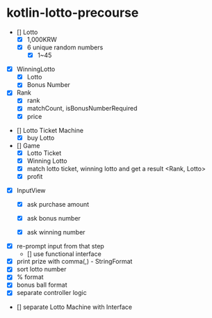 # kotlin-lotto-precourse

- [] Lotto
    - [x] 1,000KRW 
    - [x] 6 unique random numbers
        - [x] 1~45   
- [x] WinningLotto
    - [x] Lotto
    - [x] Bonus Number
- [x] Rank
    - [x] rank
    - [x] matchCount, isBonusNumberRequired
    - [x] price
- [] Lotto Ticket Machine
  - [x] buy Lotto 
- [] Game
  - [x] Lotto Ticket
  - [x] Winning Lotto
  - [x] match lotto ticket, winning lotto and get a result <Rank, Lotto>
  - [x] profit
- [x] InputView
  - [x] ask purchase amount
  - [x] ask bonus number
  - [x] ask winning number


- [x] re-prompt input from that step
  - [] use functional interface   
- [x] print prize with comma(,) - StringFormat
- [x] sort lotto number
- [x] % format
- [x] bonus ball format
- [x] separate controller logic
- [] separate Lotto Machine with Interface
